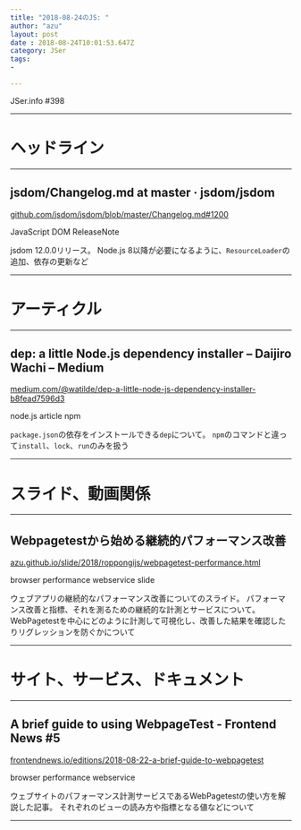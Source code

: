 ```yaml
---
title: "2018-08-24のJS: "
author: "azu"
layout: post
date : 2018-08-24T10:01:53.647Z
category: JSer
tags:
-

---
```


JSer.info #398

----

<h1 class="site-genre">ヘッドライン</h1>

----

## jsdom/Changelog.md at master · jsdom/jsdom
[github.com/jsdom/jsdom/blob/master/Changelog.md#1200](https://github.com/jsdom/jsdom/blob/master/Changelog.md#1200 "jsdom/Changelog.md at master · jsdom/jsdom")
<p class="jser-tags jser-tag-icon"><span class="jser-tag">JavaScript</span> <span class="jser-tag">DOM</span> <span class="jser-tag">ReleaseNote</span></p>

jsdom 12.0.0リリース。
Node.js 8以降が必要になるように、`ResourceLoader`の追加、依存の更新など


----
<h1 class="site-genre">アーティクル</h1>

----

## dep: a little Node.js dependency installer – Daijiro Wachi – Medium
[medium.com/@watilde/dep-a-little-node-js-dependency-installer-b8fead7596d3](https://medium.com/@watilde/dep-a-little-node-js-dependency-installer-b8fead7596d3 "dep: a little Node.js dependency installer – Daijiro Wachi – Medium")
<p class="jser-tags jser-tag-icon"><span class="jser-tag">node.js</span> <span class="jser-tag">article</span> <span class="jser-tag">npm</span></p>

`package.json`の依存をインストールできる`dep`について。
`npm`のコマンドと違って`install`、`lock`、`run`のみを扱う


----
<h1 class="site-genre">スライド、動画関係</h1>

----

## Webpagetestから始める継続的パフォーマンス改善
[azu.github.io/slide/2018/roppongijs/webpagetest-performance.html](http://azu.github.io/slide/2018/roppongijs/webpagetest-performance.html "Webpagetestから始める継続的パフォーマンス改善")
<p class="jser-tags jser-tag-icon"><span class="jser-tag">browser</span> <span class="jser-tag">performance</span> <span class="jser-tag">webservice</span> <span class="jser-tag">slide</span></p>

ウェブアプリの継続的なパフォーマンス改善についてのスライド。
パフォーマンス改善と指標、それを測るための継続的な計測とサービスについて。
WebPagetestを中心にどのように計測して可視化し、改善した結果を確認したりリグレッションを防ぐかについて


----
<h1 class="site-genre">サイト、サービス、ドキュメント</h1>

----

## A brief guide to using WebpageTest - Frontend News #5
[frontendnews.io/editions/2018-08-22-a-brief-guide-to-webpagetest](https://frontendnews.io/editions/2018-08-22-a-brief-guide-to-webpagetest "A brief guide to using WebpageTest - Frontend News #5")
<p class="jser-tags jser-tag-icon"><span class="jser-tag">browser</span> <span class="jser-tag">performance</span> <span class="jser-tag">webservice</span></p>

ウェブサイトのパフォーマンス計測サービスであるWebPagetestの使い方を解説した記事。
それぞれのビューの読み方や指標となる値などについて


----
